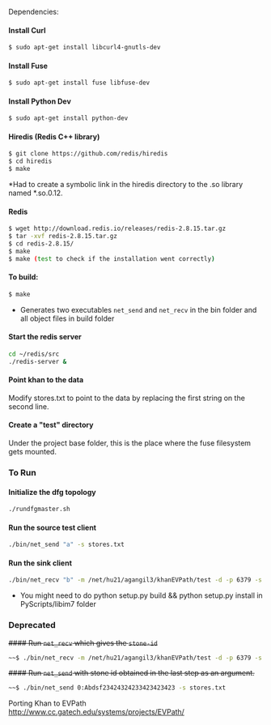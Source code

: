Dependencies:

#### Install Curl
```sh
$ sudo apt-get install libcurl4-gnutls-dev
```

#### Install Fuse
```sh
$ sudo apt-get install fuse libfuse-dev
```

#### Install Python Dev 
```sh
$ sudo apt-get install python-dev
```


#### Hiredis (Redis C++ library)
```sh
$ git clone https://github.com/redis/hiredis
$ cd hiredis
$ make
```
*Had to create a symbolic link in the hiredis directory to the .so library named *.so.0.12.

#### Redis
```sh
$ wget http://download.redis.io/releases/redis-2.8.15.tar.gz
$ tar -xvf redis-2.8.15.tar.gz
$ cd redis-2.8.15/
$ make
$ make (test to check if the installation went correctly)
```

#### To build:
```sh
$ make
```

* Generates two executables `net_send` and `net_recv` in the bin folder 
and all object files in build folder

#### Start the redis server 
```sh
cd ~/redis/src 
./redis-server & 
```

#### Point khan to the data
Modify stores.txt to point to the data by replacing the first string on the second line.

#### Create a "test" directory
Under the project base folder, this is the place where the fuse filesystem gets mounted.


### To Run

#### Initialize the dfg topology
```sh
./rundfgmaster.sh
```

#### Run the source test client
```sh
./bin/net_send "a" -s stores.txt
```

#### Run the sink client
```sh
./bin/net_recv "b" -m /net/hu21/agangil3/khanEVPath/test -d -p 6379 -s stores.txt
```

* You might need to do python setup.py build && python setup.py install in PyScripts/libim7 folder


### Deprecated

~~#### Run `net_recv`  which gives the `stone-id`~~
```sh
~~$ ./bin/net_recv -m /net/hu21/agangil3/khanEVPath/test -d -p 6379 -s stores.txt~~
```

~~#### Run `net_send` with stone id obtained in the last step as an argument.~~
```sh
~~$ ./bin/net_send 0:Abdsf23424324233423423423 -s stores.txt
```


Porting Khan to EVPath http://www.cc.gatech.edu/systems/projects/EVPath/

